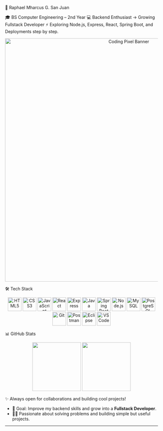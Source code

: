 🚀 Raphael Mharcus G. San Juan

🎓 BS Computer Engineering – 2nd Year
💻 Backend Enthusiast → Growing Fullstack Developer
⚡ Exploring Node.js, Express, React, Spring Boot, and Deployments step by step.

<p align="center">
  <img src="assets/banner.svg" alt="Coding Pixel Banner" width="800" />
</p>


🛠️ Tech Stack
<p align="center"> <img src="https://cdn.jsdelivr.net/gh/devicons/devicon/icons/html5/html5-original.svg" height="45" alt="HTML5" /> <img src="https://cdn.jsdelivr.net/gh/devicons/devicon/icons/css3/css3-original.svg" height="45" alt="CSS3" /> <img src="https://cdn.jsdelivr.net/gh/devicons/devicon/icons/javascript/javascript-original.svg" height="45" alt="JavaScript" /> <img src="https://cdn.jsdelivr.net/gh/devicons/devicon/icons/react/react-original.svg" height="45" alt="React" /> <img src="https://cdn.jsdelivr.net/gh/devicons/devicon/icons/express/express-original.svg" height="45" alt="Express" /> <img src="https://cdn.jsdelivr.net/gh/devicons/devicon/icons/java/java-original.svg" height="45" alt="Java" /> <img src="https://cdn.jsdelivr.net/gh/devicons/devicon/icons/spring/spring-original.svg" height="45" alt="Spring Boot" /> <img src="https://cdn.jsdelivr.net/gh/devicons/devicon/icons/nodejs/nodejs-original.svg" height="45" alt="Node.js" /> <img src="https://cdn.jsdelivr.net/gh/devicons/devicon/icons/mysql/mysql-original.svg" height="45" alt="MySQL" /> <img src="https://cdn.jsdelivr.net/gh/devicons/devicon/icons/postgresql/postgresql-original.svg" height="45" alt="PostgreSQL" /> <img src="https://cdn.jsdelivr.net/gh/devicons/devicon/icons/git/git-original.svg" height="45" alt="Git" /> <img src="https://cdn.jsdelivr.net/gh/devicons/devicon/icons/postman/postman-original.svg" height="45" alt="Postman" /> <img src="https://cdn.jsdelivr.net/gh/devicons/devicon/icons/eclipse/eclipse-original.svg" height="45" alt="Eclipse" /> <img src="https://cdn.jsdelivr.net/gh/devicons/devicon/icons/vscode/vscode-original.svg" height="45" alt="VS Code" /> </p>

📊 GitHub Stats
<p align="center"> <img src="https://github-readme-stats.vercel.app/api?username=Lychuss&show_icons=true&theme=radical" height="160" /> <img src="https://github-readme-stats.vercel.app/api/top-langs/?username=Lychuss&layout=compact&theme=radical" height="160" /> </p>

✨ Always open for collaborations and building cool projects!
- 🎯 Goal: Improve my backend skills and grow into a **Fullstack Developer**.  
- 🧑‍💻 Passionate about solving problems and building simple but useful projects.  

---
